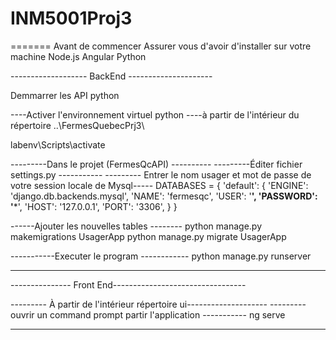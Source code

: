 # INM5001Proj3
=======
Avant de commencer
Assurer vous d'avoir d'installer sur votre machine
Node.js
Angular
Python


-------------------  BackEnd ---------------------

Demmarrer les API python


----Activer l'environnement virtuel python
----à partir de l'intérieur du répertoire ..\FermesQuebecPrj3\

labenv\Scripts\activate 

---------Dans le projet (FermesQcAPI) ----------
---------Éditer fichier settings.py -----------
--------- Entrer le nom usager et mot de passe de votre session locale de Mysql-----
DATABASES = {
    'default': {
        'ENGINE': 'django.db.backends.mysql',
        'NAME': 'fermesqc',
        'USER': '******',
        'PASSWORD': '*******',
        'HOST': '127.0.0.1',
        'PORT': '3306',
    }
}


------Ajouter les nouvelles tables --------
python manage.py makemigrations UsagerApp
python manage.py migrate UsagerApp


-----------Executer le program ------------
python manage.py runserver

---------------------------------------------------------------


---------------  Front End---------------------------------

--------- À partir de l'intérieur répertoire ui--------------------
--------- ouvrir un command prompt partir l'application -----------
ng serve

-----------------------------------------------------------


